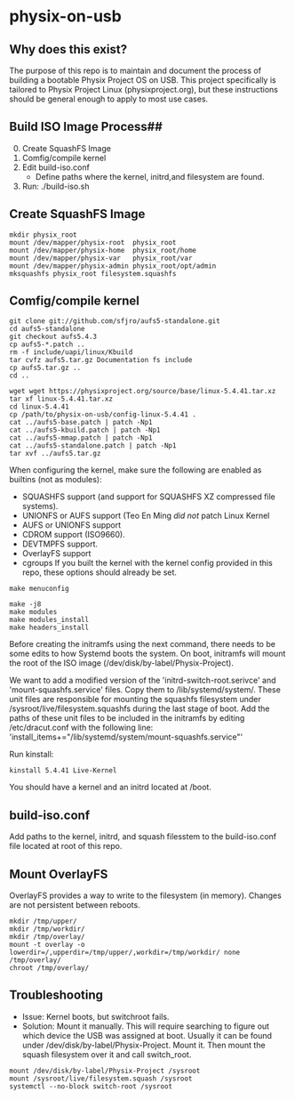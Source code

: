 # physix-on-usb

## Why does this exist? ##
The purpose of this repo is to maintain and document the process
of building a bootable Physix Project OS on USB. This project 
specifically is tailored to Physix Project Linux (physixproject.org),
but these instructions should be general enough to apply to most use cases.


## Build ISO Image Process##
0. Create SquashFS Image
1. Comfig/compile kernel
2. Edit build-iso.conf
     - Define paths where the kernel, initrd,and filesystem are found.
3. Run: ./build-iso.sh


## Create SquashFS Image ##
```
mkdir physix_root
mount /dev/mapper/physix-root  physix_root
mount /dev/mapper/physix-home  physix_root/home
mount /dev/mapper/physix-var   physix_root/var
mount /dev/mapper/physix-admin physix_root/opt/admin
mksquashfs physix_root filesystem.squashfs
```

##  Comfig/compile kernel ##
```
git clone git://github.com/sfjro/aufs5-standalone.git
cd aufs5-standalone
git checkout aufs5.4.3
cp aufs5-*.patch ..
rm -f include/uapi/linux/Kbuild
tar cvfz aufs5.tar.gz Documentation fs include
cp aufs5.tar.gz ..
cd ..

wget wget https://physixproject.org/source/base/linux-5.4.41.tar.xz
tar xf linux-5.4.41.tar.xz
cd linux-5.4.41
cp /path/to/physix-on-usb/config-linux-5.4.41 .
cat ../aufs5-base.patch | patch -Np1
cat ../aufs5-kbuild.patch | patch -Np1
cat ../aufs5-mmap.patch | patch -Np1
cat ../aufs5-standalone.patch | patch -Np1
tar xvf ../aufs5.tar.gz
```

When configuring the kernel, make sure the following are enabled as builtins (not as modules):
* SQUASHFS support (and support for SQUASHFS XZ compressed file systems).
* UNIONFS or AUFS support (Teo En Ming *did not* patch Linux Kernel
* AUFS or UNIONFS support
* CDROM support (ISO9660).
* DEVTMPFS support.
* OverlayFS support
* cgroups
If you built the kernel with the kernel config provided in this repo, 
these options should already be set.

```
make menuconfig

make -j8
make modules
make modules_install
make headers_install
```

Before creating the initramfs using the next command, there needs
to be some edits to how Systemd boots the system. On boot, initramfs
will mount the root of the ISO image (/dev/disk/by-label/Physix-Project).

We want to add a modified version of the 'initrd-switch-root.serivce' and 
'mount-squashfs.service' files. Copy them to /lib/systemd/system/. These 
unit files are responsible for mounting the squashfs filesystem under
/sysroot/live/filesystem.squashfs during the last stage of boot.
Add the paths of these unit files to be included in the initramfs by
editing /etc/dracut.conf with the following line: 
'install_items+="/lib/systemd/system/mount-squashfs.service"'

Run kinstall:
```
kinstall 5.4.41 Live-Kernel
```
You should have a kernel and an initrd located at /boot.


## build-iso.conf ##
Add paths to the kernel, initrd, and squash filesstem to the build-iso.conf file
located at root of this repo.


## Mount OverlayFS ##
OverlayFS provides a way to write to the filesystem (in memory).
Changes are not persistent between reboots.
```
mkdir /tmp/upper/
mkdir /tmp/workdir/
mkdir /tmp/overlay/
mount -t overlay -o lowerdir=/,upperdir=/tmp/upper/,workdir=/tmp/workdir/ none /tmp/overlay/
chroot /tmp/overlay/
```

## Troubleshooting ##
* Issue: Kernel boots, but switchroot fails.
* Solution: Mount it manually. This will require searching to figure out which device 
            the USB was assigned at boot. Usually it can be found under 
            /dev/disk/by-label/Physix-Project. Mount it. Then mount the squash filesystem
            over it and call switch_root.
```
mount /dev/disk/by-label/Physix-Project /sysroot
mount /sysroot/live/filesystem.squash /sysroot
systemctl --no-block switch-root /sysroot
```


